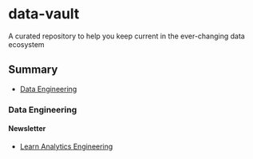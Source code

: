 # data-vault
A curated repository to help you keep current in the ever-changing data ecosystem

## Summary

* [Data Engineering](#data-engineer)

### Data Engineering

#### Newsletter

* [Learn Analytics Engineering]([https://www.fundsexplorer.com.br/](https://learnanalyticsengineering.substack.com/subscribe)) 
